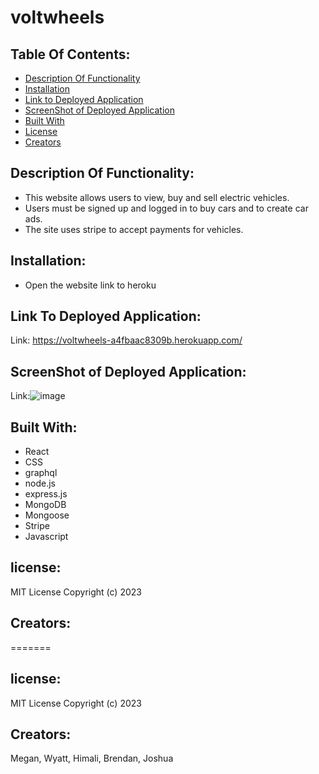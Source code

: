 # voltwheels

## Table Of Contents:

- [Description Of Functionality](#description-of-functionality)
- [Installation](#installation)
- [Link to Deployed Application](#link-to-deployed-application)
- [ScreenShot of Deployed Application](#screenshot-of-deployed-application)
- [Built With](#built-with)
- [License](#license)
- [Creators](#creators)

## Description Of Functionality:

- This website allows users to view, buy and sell electric vehicles.
- Users must be signed up and logged in to buy cars and to create car ads.
- The site uses stripe to accept payments for vehicles.

## Installation:

- Open the website link to heroku

## Link To Deployed Application:

Link: https://voltwheels-a4fbaac8309b.herokuapp.com/

## ScreenShot of Deployed Application:

Link:![image](https://github.com/mdeluca13/voltwheels/assets/123771567/181828fb-726b-48e7-b6a4-59a20fc65801)

## Built With:
- React
- CSS
- graphql
- node.js
- express.js
- MongoDB
- Mongoose
- Stripe
- Javascript


## license:

MIT License
Copyright (c) 2023

## Creators:

=======
## license:
MIT License
Copyright (c) 2023 
## Creators:

Megan, Wyatt, Himali, Brendan, Joshua
